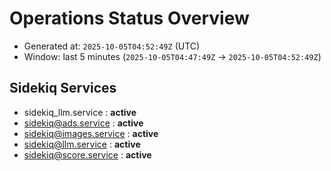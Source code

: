 # Operations Status Overview

- Generated at: `2025-10-05T04:52:49Z` (UTC)
- Window: last 5 minutes (`2025-10-05T04:47:49Z` → `2025-10-05T04:52:49Z`)

## Sidekiq Services
- sidekiq_llm.service : **active**
- sidekiq@ads.service : **active**
- sidekiq@images.service : **active**
- sidekiq@llm.service : **active**
- sidekiq@score.service : **active**

